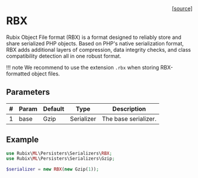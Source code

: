 <span style="float:right;"><a href="https://github.com/RubixML/ML/blob/master/src/Persisters/Serializers/RBX.php">[source]</a></span>

# RBX
Rubix Object File format (RBX) is a format designed to reliably store and share serialized PHP objects. Based on PHP's native serialization format, RBX adds additional layers of compression, data integrity checks, and class compatibility detection all in one robust format.

!!! note
    We recommend to use the extension `.rbx` when storing RBX-formatted object files.

## Parameters
| # | Param | Default | Type | Description |
|---|---|---|---|---|
| 1 | base | Gzip | Serializer | The base serializer. |

## Example
```php
use Rubix\ML\Persisters\Serializers\RBX;
use Rubix\ML\Persisters\Serializers\Gzip;

$serializer = new RBX(new Gzip(1));
```
